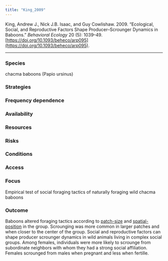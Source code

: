 ```yaml
---
title: "King_2009"
---
```


King, Andrew J., Nick J.B. Isaac, and Guy Cowlishaw. 2009. “Ecological, Social, and Reproductive Factors Shape Producer–Scrounger Dynamics in Baboons.” _Behavioral Ecology_ 20 (5): 1039–49. [https://doi.org/10.1093/beheco/arp095](https://doi.org/10.1093/beheco/arp095).

---

### Species
chacma baboons (Papio ursinus)


### Strategies

### Frequency dependence

### Availability

### Resources

### Risks

### Conditions

### Access

### Focus
Empirical test of social foraging tactics of naturally foraging wild chacma baboons

### Outcome
Baboons altered foraging tactics according to [patch-size](../topics/patch-size.md) and [spatial-position](../topics/spatial-position.md) in the group. Scrounging was more common in larger patches and when closer to the center of the group.  Social and reproductive factors can shape producer scrounger dynamics in wild animals living in complex social groups. Among females, individuals were more likely to scrounge from subordinate neighbors with whom they had a strong social affiliation. Females scrounged from males when pregnant and less when fertille. 


